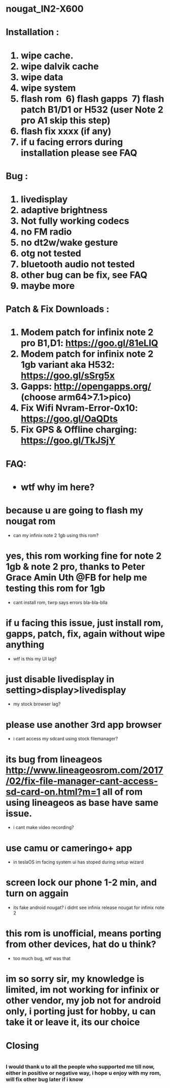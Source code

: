 # nougat_IN2-X600
<h1>Installation :<h1>

  1) wipe cache.
  2) wipe dalvik cache
  3) wipe data	
  4) wipe system
  5) flash rom
  6) flash gapps
  7) flash patch B1/D1 or H532 (user Note 2 pro A1 skip this step)
  8) flash fix xxxx (if any)
  9) if u facing errors during installation please see FAQ
  
  
  
<h1>Bug :<h1>

  1) livedisplay
  2) adaptive brightness
  3) Not fully working codecs
  4) no FM radio
  5) no dt2w/wake gesture
  6) otg not tested
  7) bluetooth audio not tested
  8) other bug can be fix, see FAQ
  9) maybe more
  
  
  <h1>Patch & Fix Downloads :<h1>
  
  1) Modem patch for infinix note 2 pro B1,D1: https://goo.gl/81eLIQ
  2) Modem patch for infinix note 2 1gb variant aka H532: https://goo.gl/sSrg5x
  3) Gapps: http://opengapps.org/ (choose arm64>7.1>pico)
  4) Fix Wifi Nvram-Error-0x10: https://goo.gl/OaQDts
  5) Fix GPS & Offline charging: https://goo.gl/TkJSjY
  
  

<h1>FAQ:<h1>

 * wtf why im here?
 # because u are going to flash my nougat rom
 
 * can my infinix note 2 1gb using this rom?
 # yes, this rom working fine for note 2 1gb & note 2 pro, thanks to Peter Grace Amin Uth @FB for help me testing this rom for 1gb
 
 * cant install rom, twrp says errors bla-bla-blla
 # if u facing this issue, just install rom, gapps, patch, fix, again without wipe anything
 
 * wtf is this my UI lag?
 # just disable livedisplay in setting>display>livedisplay
 
 * my stock browser lag?
 # please use another 3rd app browser
 
 * i cant access my sdcard using stock filemanager?
 # its bug from lineageos http://www.lineageosrom.com/2017/02/fix-file-manager-cant-access-sd-card-on.html?m=1 all of rom using lineageos as base have same issue.
 
 * i cant make video recording?
 # use camu or cameringo+ app
 
 * in teslaOS im facing system ui has stoped during setup wizard
 # screen lock our phone 1-2 min, and turn on aggain
 
 * its fake android nougat? i didnt see infinix release nougat for infinix note 2
 # this rom is unofficial, means porting from other devices, hat do u think?
 
 * too much bug, wtf was that
 # im so sorry sir, my knowledge is limited, im not working for infinix or other vendor, my job not for android only, i porting just for hobby, u can take it or leave it, its our choice 
 
 
 
 <h1>Closing<h1>
 
 <h3>I would thank u to all the people who supported me till now, either in positive or negative way, i hope u enjoy with my rom, will fix other bug later if i know<h3>
